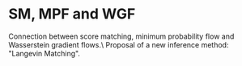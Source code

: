 # SM, MPF and WGF
Connection between score matching, minimum probability flow and Wasserstein gradient flows.\\
Proposal of a new inference method: "Langevin Matching".
